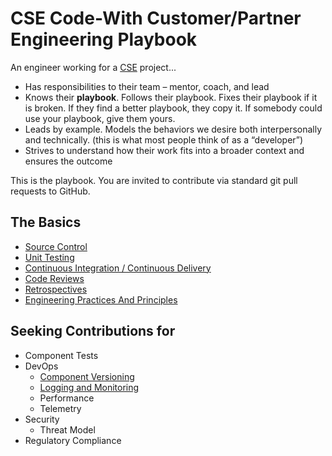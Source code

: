 # CSE Code-With Customer/Partner Engineering Playbook

An engineer working for a [CSE](./CSE.md) project...

* Has responsibilities to their team – mentor, coach, and lead​
* Knows their **playbook**. Follows their playbook.  Fixes their playbook if it is broken.  If they find a better playbook, they copy it. If somebody could use your playbook, give them yours.​
* Leads by example.  Models the behaviors we desire both interpersonally and technically. (this is what most people think of as a “developer”)​
* Strives to understand how their work fits into a broader context and ensures the outcome

This is the playbook. You are invited to contribute via standard git pull requests to GitHub.

## The Basics

* [Source Control](./Engineering/SourceControl.md)
* [Unit Testing](./Engineering/UnitTesting.md)
* [Continuous Integration / Continuous Delivery](./Engineering/CICD.md)
* [Code Reviews](./Engineering/CodeReviews.md)
* [Retrospectives](./Engineering/Retrospectives.md)
* [Engineering Practices And Principles](./Engineering/PracticiesAndPrinciples.md)

## Seeking Contributions for

- Component Tests
- DevOps
    - [Component Versioning](./Engineering/ComponentVersioning.md)
    - [Logging and Monitoring](./Engineering/DevOpsLogging.md)
    - Performance
    - Telemetry
- Security
    - Threat Model
- Regulatory Compliance

